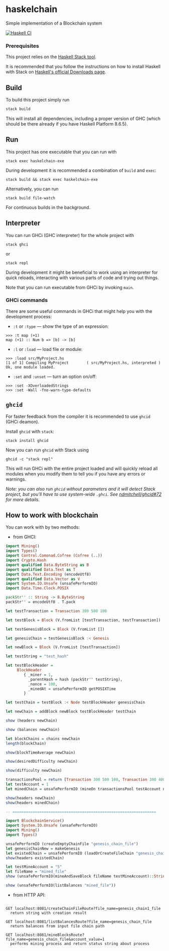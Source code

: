 # haskelchain

Simple implementation of a Blockchain system

[![Haskell CI](https://github.com/roomanidzee/haskelchain/actions/workflows/main.yml/badge.svg)](https://github.com/roomanidzee/haskelchain/actions/workflows/main.yml)

### Prerequisites

This project relies on the [Haskell Stack tool](https://docs.haskellstack.org/en/stable/README/).

It is recommended that you follow the instructions on how to install Haskell with Stack on [Haskell's official Downloads page](https://www.haskell.org/downloads/#stack).

## Build

To build this project simply run

```sh
stack build
```

This will install all dependencies, including a proper version of GHC
(which should be there already if you have Haskell Platform 8.6.5).

## Run

This project has one executable that you can run with

```
stack exec haskelchain-exe
```

During development it is recommended a combination of `build` and `exec`:

```
stack build && stack exec haskelchain-exe
```

Alternatively, you can run

```
stack build file-watch
```

For continuous builds in the background.

## Interpreter

You can run GHCi (GHC interpreter) for the whole project with

```
stack ghci
```

or

```
stack repl
```

During development it might be beneficial to work using an interpreter
for quick reloads, interacting with various parts of code and
trying out things.

Note that you can run executable from GHCi by invoking `main`.

### GHCi commands

There are some useful commands in GHCi that might help
you with the development process:

- `:t` or `:type` — show the type of an expression:

```
>>> :t map (+1)
map (+1) :: Num b => [b] -> [b]
```

- `:l` or `:load` — load file or module:

```
>>> :load src/MyProject.hs
[1 of 1] Compiling MyProject        ( src/MyProject.hs, interpreted )
Ok, one module loaded.
```

- `:set` and `:unset` — turn an option on/off:

```
>>> :set -XOverloadedStrings
>>> :set -Wall -fno-warn-type-defaults
```

## `ghcid`

For faster feedback from the compiler it is recommended to use `ghcid`
(GHCi deamon).

Install `ghcid` with `stack`:

```
stack install ghcid
```

Now you can run `ghcid` with Stack using

```
ghcid -c "stack repl"
```

This will run GHCi with the entire project loaded and will
quickly reload all modules when you modify them to tell you
if you have any errors or warnings.

_Note: you can also run `ghcid` without parameters and it will detect
Stack project, but you'll have to use system-wide `.ghci`.
See [ndmitchell/ghcid#72](https://github.com/ndmitchell/ghcid/issues/72) for more details._

## How to work with blockchain

You can work with by two methods:

- from GHCI:

```haskell
import Mining()
import Types()
import Control.Comonad.Cofree (Cofree (..))
import Crypto.Hash
import qualified Data.ByteString as B
import qualified Data.Text as T
import Data.Text.Encoding (encodeUtf8)
import qualified Data.Vector as V
import System.IO.Unsafe (unsafePerformIO)
import Data.Time.Clock.POSIX

packStr'' :: String -> B.ByteString
packStr'' = encodeUtf8 . T.pack

let testTransaction = Transaction 300 500 100

let testBlock = Block (V.fromList [testTransaction, testTransaction])

let testGenesisBlock = Block (V.fromList [])

let genesisChain = testGenesisBlock :< Genesis

let newBlock = Block (V.fromList [testTransaction])

let testString = "test_hash"

let testBlockHeader =
     BlockHeader
        { _miner = 1,
          _parentHash = hash (packStr'' testString),
          _nonce = 100,
          _minedAt = unsafePerformIO getPOSIXTime
        }

let testChain = testBlock :< Node testBlockHeader genesisChain

let newChain = addBlock newBlock testBlockHeader testChain

show (headers newChain)

show (balances newChain)

let blockChains = chains newChain
length(blockChain)

show(blockTimeAverage newChain)

show(desiredDifficulty newChain)

show(difficulty newChain)

transactionsPool = return [Transaction 300 500 100, Transaction 300 400 100]
let testAccount = 1
let minedChain = unsafePerformIO (mineOn transactionsPool testAccount newChain)

show(headers newChain)
show(headers minedChain)

-- ================================================================

import BlockchainService()
import System.IO.Unsafe (unsafePerformIO)
import Mining()
import Types()

unsafePerformIO (createEmptyChainFile "genesis_chain_file")
let genesisChainNew = makeGenesis
let existedChain = unsafePerformIO (loadOrCreateFileChain "genesis_chain_file" genesisChainNew)
show(headers existedChain)

let testMineAccount = "5"
let fileName = "mined_file"
show (unsafePerformIO(mineAndSaveBlock fileName testMineAccount)::String)

show (unsafePerformIO(listBalances "mined_file"))


```

- from HTTP API:

```

GET localhost:8081/createChainFileRoute?file_name=genesis_chain1_file 
  return string with creation result

GET localhost:8081/listBalancesRoute?file_name=genesis_chain_file
  return balances from input file chain path

GET localhost:8081/mineBlocksRoute?file_name=genesis_chain_file&account_value=1
  performs mining process and return status string about process

```
